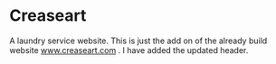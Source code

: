 # Creaseart
A laundry service website.
This is just the add on of the already build website www.creaseart.com .
I have added the updated header.
